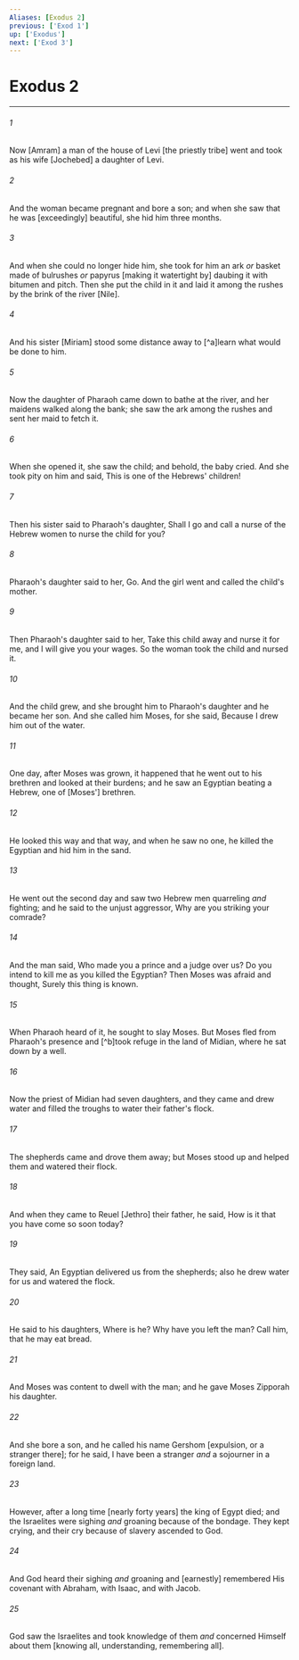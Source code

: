 ```yaml
---
Aliases: [Exodus 2]
previous: ['Exod 1']
up: ['Exodus']
next: ['Exod 3']
---
```

# Exodus 2

***














###### 1 






Now [Amram] a man of the house of Levi [the priestly tribe] went and took as his wife [Jochebed] a daughter of Levi. 













###### 2 






And the woman became pregnant and bore a son; and when she saw that he was [exceedingly] beautiful, she hid him three months. 













###### 3 






And when she could no longer hide him, she took for him an ark _or_ basket made of bulrushes _or_ papyrus [making it watertight by] daubing it with bitumen and pitch. Then she put the child in it and laid it among the rushes by the brink of the river [Nile]. 













###### 4 






And his sister [Miriam] stood some distance away to [^a]learn what would be done to him. 













###### 5 






Now the daughter of Pharaoh came down to bathe at the river, and her maidens walked along the bank; she saw the ark among the rushes and sent her maid to fetch it. 













###### 6 






When she opened it, she saw the child; and behold, the baby cried. And she took pity on him and said, This is one of the Hebrews' children! 













###### 7 






Then his sister said to Pharaoh's daughter, Shall I go and call a nurse of the Hebrew women to nurse the child for you? 













###### 8 






Pharaoh's daughter said to her, Go. And the girl went and called the child's mother. 













###### 9 






Then Pharaoh's daughter said to her, Take this child away and nurse it for me, and I will give you your wages. So the woman took the child and nursed it. 













###### 10 






And the child grew, and she brought him to Pharaoh's daughter and he became her son. And she called him Moses, for she said, Because I drew him out of the water. 













###### 11 






One day, after Moses was grown, it happened that he went out to his brethren and looked at their burdens; and he saw an Egyptian beating a Hebrew, one of [Moses'] brethren. 













###### 12 






He looked this way and that way, and when he saw no one, he killed the Egyptian and hid him in the sand. 













###### 13 






He went out the second day and saw two Hebrew men quarreling _and_ fighting; and he said to the unjust aggressor, Why are you striking your comrade? 













###### 14 






And the man said, Who made you a prince and a judge over us? Do you intend to kill me as you killed the Egyptian? Then Moses was afraid and thought, Surely this thing is known. 













###### 15 






When Pharaoh heard of it, he sought to slay Moses. But Moses fled from Pharaoh's presence and [^b]took refuge in the land of Midian, where he sat down by a well. 













###### 16 






Now the priest of Midian had seven daughters, and they came and drew water and filled the troughs to water their father's flock. 













###### 17 






The shepherds came and drove them away; but Moses stood up and helped them and watered their flock. 













###### 18 






And when they came to Reuel [Jethro] their father, he said, How is it that you have come so soon today? 













###### 19 






They said, An Egyptian delivered us from the shepherds; also he drew water for us and watered the flock. 













###### 20 






He said to his daughters, Where is he? Why have you left the man? Call him, that he may eat bread. 













###### 21 






And Moses was content to dwell with the man; and he gave Moses Zipporah his daughter. 













###### 22 






And she bore a son, and he called his name Gershom [expulsion, or a stranger there]; for he said, I have been a stranger _and_ a sojourner in a foreign land. 













###### 23 






However, after a long time [nearly forty years] the king of Egypt died; and the Israelites were sighing _and_ groaning because of the bondage. They kept crying, and their cry because of slavery ascended to God. 













###### 24 






And God heard their sighing _and_ groaning and [earnestly] remembered His covenant with Abraham, with Isaac, and with Jacob. 













###### 25 






God saw the Israelites and took knowledge of them _and_ concerned Himself about them [knowing all, understanding, remembering all].
